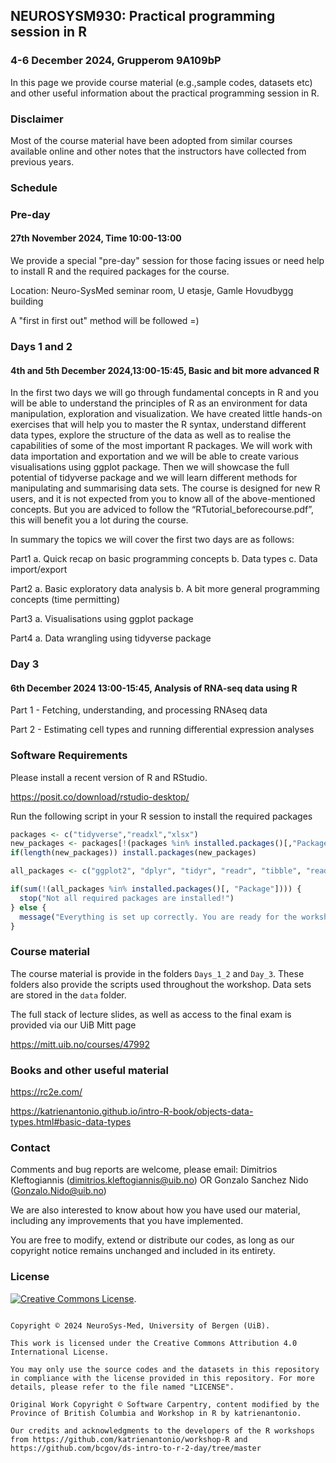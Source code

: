 ## NEUROSYSM930: Practical programming session in R 

### 4-6 December 2024, Grupperom 9A109bP

In this page we provide course material (e.g.,sample codes, datasets etc) and other useful information about the practical programming session in R.

### Disclaimer

Most of the course material have been adopted from similar courses available online and other notes that the instructors have collected from previous years. 

### Schedule

### Pre-day

#### 27th November 2024, Time 10:00-13:00

We provide a special "pre-day" session for those facing issues or need help to install R and the required packages for the course.

Location: Neuro-SysMed seminar room, U etasje, Gamle Hovudbygg building

A "first in first out" method will be followed =)

### Days 1 and 2

#### 4th and 5th December 2024,13:00-15:45, Basic and bit more advanced R

In the first two days we will go through fundamental concepts in R and you will be able to understand the principles of R as an environment for data manipulation, exploration and visualization. We have created little hands-on exercises that will help you to master the R syntax, understand different data types, explore the structure of the data as well as to realise the capabilities of some of the most important R packages. We will work with data importation and exportation and we will be able to create various visualisations using ggplot package. Then we will showcase the full potential of tidyverse package and we will learn different methods for manipulating and summarising data sets. The course is designed for new R users, and it is not expected from you to know all of the above-mentioned concepts. But you are adviced to follow the “RTutorial_beforecourse.pdf”, this will benefit you a lot during the course.

In summary the topics we will cover the first two days are as follows:

Part1 
a. Quick recap on basic programming concepts
b. Data types
c. Data import/export

Part2
a. Basic exploratory data analysis 
b. A bit more general programming concepts (time permitting)

Part3
a. Visualisations using ggplot package

Part4
a. Data wrangling using tidyverse package

### Day 3

#### 6th December 2024 13:00-15:45, Analysis of RNA-seq data using R

Part 1 - Fetching, understanding, and processing RNAseq data

Part 2 - Estimating cell types and running differential expression analyses


### Software Requirements

Please install a recent version of R and RStudio.

https://posit.co/download/rstudio-desktop/


Run the following script in your R session to install the required packages


```r
packages <- c("tidyverse","readxl","xlsx")
new_packages <- packages[!(packages %in% installed.packages()[,"Package"])]
if(length(new_packages)) install.packages(new_packages)

all_packages <- c("ggplot2", "dplyr", "tidyr", "readr", "tibble", "readxl","xlsx")

if(sum(!(all_packages %in% installed.packages()[, "Package"]))) {
  stop("Not all required packages are installed!")
} else {
  message("Everything is set up correctly. You are ready for the workshop!")
}
```

### Course material

The course material is provide in the folders `Days_1_2` and `Day_3`. These folders also provide the scripts used throughout the workshop. Data sets are stored in the `data` folder. 

The full stack of lecture slides, as well as access to the final exam is provided via our UiB Mitt page

https://mitt.uib.no/courses/47992 


### Books and other useful material

https://rc2e.com/

https://katrienantonio.github.io/intro-R-book/objects-data-types.html#basic-data-types


### Contact

Comments and bug reports are welcome, please email: Dimitrios Kleftogiannis (dimitrios.kleftogiannis@uib.no) OR Gonzalo Sanchez Nido (Gonzalo.Nido@uib.no)

We are also interested to know about how you have used our material, including any improvements that you have implemented.
 
You are free to modify, extend or distribute our codes, as long as our copyright notice remains unchanged and included in its entirety. 


### License

[![Creative Commons License](https://i.creativecommons.org/l/by/4.0/88x31.png)](http://creativecommons.org/licenses/by/4.0/). 

```

Copyright © 2024 NeuroSys-Med, University of Bergen (UiB).

This work is licensed under the Creative Commons Attribution 4.0 International License.

You may only use the source codes and the datasets in this repository in compliance with the license provided in this repository. For more details, please refer to the file named "LICENSE".

Original Work Copyright © Software Carpentry, content modified by the Province of British Columbia and Workshop in R by katrienantonio.

Our credits and acknowledgments to the developers of the R workshops from https://github.com/katrienantonio/workshop-R and https://github.com/bcgov/ds-intro-to-r-2-day/tree/master

```




